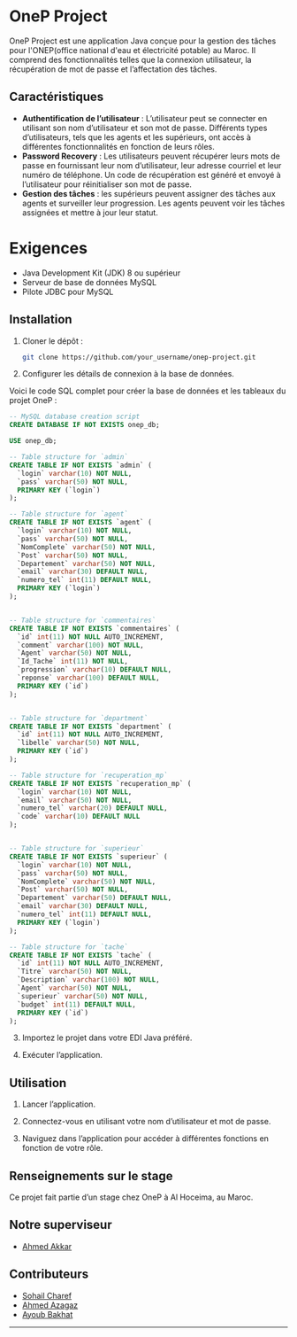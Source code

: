 # OneP Project

OneP Project est une application Java conçue pour la gestion des tâches pour l'ONEP(office national d'eau et électricité potable) au Maroc. Il comprend des fonctionnalités telles que la connexion utilisateur, la récupération de mot de passe et l’affectation des tâches.

## Caractéristiques

- **Authentification de l’utilisateur** : L’utilisateur peut se connecter en utilisant son nom d’utilisateur et son mot de passe. Différents types d’utilisateurs, tels que les agents et les supérieurs, ont accès à différentes fonctionnalités en fonction de leurs rôles.
- **Password Recovery** : Les utilisateurs peuvent récupérer leurs mots de passe en fournissant leur nom d’utilisateur, leur adresse courriel et leur numéro de téléphone. Un code de récupération est généré et envoyé à l’utilisateur pour réinitialiser son mot de passe.
- **Gestion des tâches** : les supérieurs peuvent assigner des tâches aux agents et surveiller leur progression. Les agents peuvent voir les tâches assignées et mettre à jour leur statut.

# Exigences

- Java Development Kit (JDK) 8 ou supérieur
- Serveur de base de données MySQL
- Pilote JDBC pour MySQL

## Installation

1. Cloner le dépôt :

   ```bash
   git clone https://github.com/your_username/onep-project.git
   ```

2. Configurer les détails de connexion à la base de données.

Voici le code SQL complet pour créer la base de données et les tableaux du projet OneP :

```sql
-- MySQL database creation script
CREATE DATABASE IF NOT EXISTS onep_db;

USE onep_db;

-- Table structure for `admin`
CREATE TABLE IF NOT EXISTS `admin` (
  `login` varchar(10) NOT NULL,
  `pass` varchar(50) NOT NULL,
  PRIMARY KEY (`login`)
);

-- Table structure for `agent`
CREATE TABLE IF NOT EXISTS `agent` (
  `login` varchar(10) NOT NULL,
  `pass` varchar(50) NOT NULL,
  `NomComplete` varchar(50) NOT NULL,
  `Post` varchar(50) NOT NULL,
  `Departement` varchar(50) NOT NULL,
  `email` varchar(30) DEFAULT NULL,
  `numero_tel` int(11) DEFAULT NULL,
  PRIMARY KEY (`login`)
);


-- Table structure for `commentaires`
CREATE TABLE IF NOT EXISTS `commentaires` (
  `id` int(11) NOT NULL AUTO_INCREMENT,
  `comment` varchar(100) NOT NULL,
  `Agent` varchar(50) NOT NULL,
  `Id_Tache` int(11) NOT NULL,
  `progression` varchar(10) DEFAULT NULL,
  `reponse` varchar(100) DEFAULT NULL,
  PRIMARY KEY (`id`)
);


-- Table structure for `department`
CREATE TABLE IF NOT EXISTS `department` (
  `id` int(11) NOT NULL AUTO_INCREMENT,
  `libelle` varchar(50) NOT NULL,
  PRIMARY KEY (`id`)
);

-- Table structure for `recuperation_mp`
CREATE TABLE IF NOT EXISTS `recuperation_mp` (
  `login` varchar(10) NOT NULL,
  `email` varchar(50) NOT NULL,
  `numero_tel` varchar(20) DEFAULT NULL,
  `code` varchar(10) DEFAULT NULL
);


-- Table structure for `superieur`
CREATE TABLE IF NOT EXISTS `superieur` (
  `login` varchar(10) NOT NULL,
  `pass` varchar(50) NOT NULL,
  `NomComplete` varchar(50) NOT NULL,
  `Post` varchar(50) NOT NULL,
  `Departement` varchar(50) DEFAULT NULL,
  `email` varchar(30) DEFAULT NULL,
  `numero_tel` int(11) DEFAULT NULL,
  PRIMARY KEY (`login`)
);

-- Table structure for `tache`
CREATE TABLE IF NOT EXISTS `tache` (
  `id` int(11) NOT NULL AUTO_INCREMENT,
  `Titre` varchar(50) NOT NULL,
  `Description` varchar(100) NOT NULL,
  `Agent` varchar(50) NOT NULL,
  `superieur` varchar(50) NOT NULL,
  `budget` int(11) DEFAULT NULL,
  PRIMARY KEY (`id`)
);

```

3. Importez le projet dans votre EDI Java préféré.

4. Exécuter l’application.

## Utilisation

1. Lancer l’application.

2. Connectez-vous en utilisant votre nom d’utilisateur et mot de passe.

3. Naviguez dans l’application pour accéder à différentes fonctions en fonction de votre rôle.

## Renseignements sur le stage

Ce projet fait partie d’un stage chez OneP à Al Hoceima, au Maroc.

## Notre superviseur

- [Ahmed Akkar](https://github.com/Ahmed-Akkar)

## Contributeurs

- [Sohail Charef](https://github.com/SohailPro12)
- [Ahmed Azagaz](https://github.com/ahmedazagaz)
- [Ayoub Bakhat](https://github.com/AYOUBBAKHAT)

---

